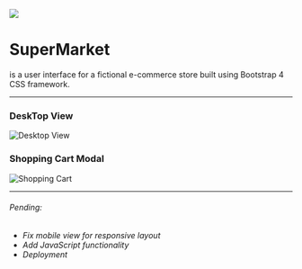 [![](https://img.shields.io/badge/open%20issues-3-red.svg?style=flat-square)](https://github.com/krisdotcode/marketplace/issues)

# SuperMarket 
is a user interface for a fictional e-commerce store built using Bootstrap 4 CSS framework. 

------------------------------------

### DeskTop View 
![Desktop View](https://github.com/krisdotcode/SuperMarket/blob/master/screenshots/desktop_view.jpg)

### Shopping Cart Modal
![Shopping Cart](https://github.com/krisdotcode/SuperMarket/blob/master/screenshots/shopping_cart.jpg)


-------------------------------------
###### Pending:
- *Fix mobile view for responsive layout*
- *Add JavaScript functionality*
- *Deployment*
